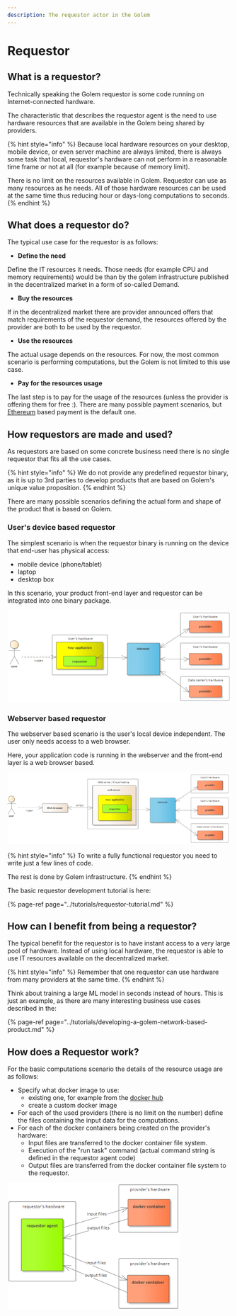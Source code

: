 ```yaml
---
description: The requestor actor in the Golem
---
```


# Requestor

## What is a requestor?

Technically speaking the Golem requestor is some code running on Internet-connected hardware.

The characteristic that describes the requestor agent is the need to use hardware resources that are available in the Golem being shared by providers. 

{% hint style="info" %}
Because local hardware resources on your desktop, mobile device, or even server machine are always limited, there is always some task that local, requestor's hardware can not perform in a reasonable time frame or not at all \(for example because of memory limit\).

There is no limit on the resources available in Golem. Requestor can use as many resources as he needs.  All of those hardware resources can be used at the same time thus reducing hour or days-long computations to seconds.
{% endhint %}

## What does a requestor do?

The typical use case for the requestor is as follows:

* **Define the need**

Define the IT resources it needs. Those needs \(for example CPU and memory requirements\) would be than by the golem infrastructure published in the decentralized market in a form of so-called Demand. 

* **Buy the resources**

If in the decentralized market there are provider announced offers that match requirements of the requestor demand, the resources offered by the provider are both to be used by the requestor.

* **Use the resources**

The actual usage depends on the resources. For now, the most common scenario is performing computations, but the Golem is not limited to this use case.

* **Pay for the resources usage**

The last step is to pay for the usage of the resources \(unless the provider is offering them for free :\). There are many possible payment scenarios, but [Ethereum](https://ethereum.org/) based payment is the default one.

## How requestors are made and used?

As requestors are based on some concrete business need there is no single requestor that fits all the use cases.

{% hint style="info" %}
We do not provide any predefined requestor binary, as it is up to 3rd parties to develop products that are based on Golem's unique value proposition. 
{% endhint %}

There are many possible scenarios defining the actual form and shape of the product that is based on Golem.

### User's device based requestor

The simplest scenario is when the requestor binary is running on the device that end-user has physical access:

* mobile device \(phone/tablet\)
* laptop
* desktop box

In this scenario, your product front-end layer and requestor can be integrated into one binary package.

![User&apos;s device based requestor](../.gitbook/assets/requestor-tutorial-basic-usage%20%284%29.png)

### Webserver based requestor

The webserver based scenario is the user's local device independent. The user only needs access to a web browser.

Here, your application code is running in the webserver and the front-end layer is a web browser based.

![Webserver based requestor](../.gitbook/assets/requestor-tutorial-web-based%20%281%29.png)

{% hint style="info" %}
To write a fully functional requestor you need to write just a few lines of code. 

The rest is done by Golem infrastructure.
{% endhint %}

The basic requestor development tutorial is here:

{% page-ref page="../tutorials/requestor-tutorial.md" %}

## How can I benefit from being a requestor?

The typical benefit for the requestor is to have instant access to a very large pool of hardware. Instead of using local hardware, the requestor is able to use IT resources available on the decentralized market. 

{% hint style="info" %}
Remember that one requestor can use hardware from many providers at the same time. 
{% endhint %}

Think about training a large ML model in seconds instead of hours. This is just an example, as there are many interesting business use cases described in the:

{% page-ref page="../tutorials/developing-a-golem-network-based-product.md" %}

## How does a Requestor work?

For the basic computations scenario the details of the resource usage are as follows:

* Specify what docker image to use:
  * existing one, for example from the [docker hub](https://hub.docker.com/)
  * create a custom docker image
* For each of the used providers \(there is no limit on the number\) define the files containing the input data for the computations.
* For each of the docker containers being created on the provider's hardware:
  * Input files are transferred to the docker container file system.
  * Execution of the "run task" command \(actual command string is defined in the requestor agent code\)
  * Output files are transferred from the docker container file system to the requestor.

![Logical data flow](../.gitbook/assets/requestor-tutorial-data-flow%20%282%29.png)

